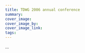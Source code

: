 ```yaml
---
title: TDWG 2006 annual conference
summary: 
cover_image: 
cover_image_by: 
cover_image_link: 
tags: 
---
```


...
